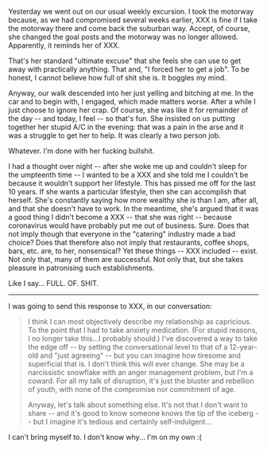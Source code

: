 Yesterday we went out on our usual weekly excursion. I took the motorway
because, as we had compromised several weeks earlier, XXX is fine if I
take the motorway there and come back the suburban way. Accept, of
course, she changed the goal posts and the motorway was no longer
allowed. Apparently, it reminds her of XXX.

That's her standard "ultimate excuse" that she feels she can use to get
away with practically anything. That and, "I forced her to get a job".
To be honest, I cannot believe how full of shit she is. It boggles my
mind.

Anyway, our walk descended into her just yelling and bitching at me. In
the car and to begin with, I engaged, which made matters worse. After a
while I just choose to ignore her crap. Of course, she was like it for
remainder of the day -- and today, I feel -- so that's fun. She insisted
on us putting together her stupid A/C in the evening: that was a pain in
the arse and it was a struggle to get her to help. It was clearly a two
person job.

Whatever. I'm done with her fucking bullshit.

I had a thought over night -- after she woke me up and couldn't sleep
for the umpteenth time -- I wanted to be a XXX and she told me I
couldn't be because it wouldn't support her lifestyle. This has pissed
me off for the last 10 years. If she wants a particular lifestyle, then
she can accomplish that herself. She's constantly saying how more
wealthy she is than I am, after all, and that she doesn't have to work.
In the meantime, she's argued that it was a good thing I didn't become a
XXX -- that she was right -- because coronavirus would have probably put
me out of business. Sure. Does that not imply though that everyone in
the "catering" industry made a bad choice? Does that therefore also not
imply that restaurants, coffee shops, bars, etc.  are, to her,
nonsensical? Yet these things -- XXX included -- exist.  Not only that,
many of them are successful. Not only that, but she takes pleasure in
patronising such establishments.

Like I say... FULL. OF. SHIT.

---

I was going to send this response to XXX, in our conversation:

> I think I can most objectively describe my relationship as capricious.
> To the point that I had to take anxiety medication. (For stupid
> reasons, I no longer take this...I probably should.) I've discovered a
> way to take the edge off -- by setting the conversational level to
> that of a 12-year-old and "just agreeing" -- but you can imagine how
> tiresome and superficial that is. I don't think this will ever change.
> She may be a narcissistic snowflake with an anger management problem,
> but I'm a coward. For all my talk of disruption, it's just the bluster
> and rebellion of youth, with none of the compromise nor commitment of
> age.
>
> Anyway, let's talk about something else. It's not that I don't want to
> share -- and it's good to know someone knows the tip of the iceberg --
> but I imagine it's tedious and certainly self-indulgent...

I can't bring myself to. I don't know why... I'm on my own :(
